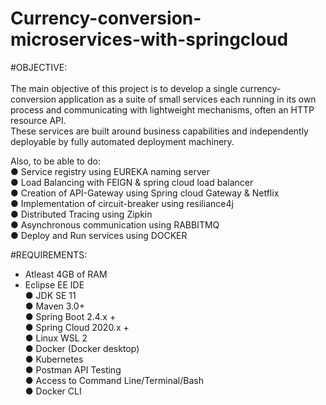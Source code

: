 # Currency-conversion-microservices-with-springcloud

#OBJECTIVE: \
\
The main objective of this project is to develop a single currency-conversion application as a suite of small services each running in its own process and communicating with lightweight mechanisms, often an HTTP resource API.\
These services are built around business capabilities and independently deployable by fully automated deployment machinery.

Also, to be able to do:
\
● Service registry using EUREKA naming server\
● Load Balancing with FEIGN & spring cloud load balancer\
● Creation of API-Gateway using Spring cloud Gateway & Netflix\
● Implementation of circuit-breaker using resiliance4j\
● Distributed Tracing using Zipkin\
● Asynchronous communication using RABBITMQ\
● Deploy and Run services using DOCKER


#REQUIREMENTS: 

- Atleast 4GB of RAM
- Eclipse EE IDE\
● JDK SE 11\
● Maven 3.0+\
● Spring Boot 2.4.x +\
● Spring Cloud 2020.x +\
● Linux WSL 2\
● Docker (Docker desktop)\
● Kubernetes\
● Postman API Testing\
● Access to Command Line/Terminal/Bash\
● Docker CLI


